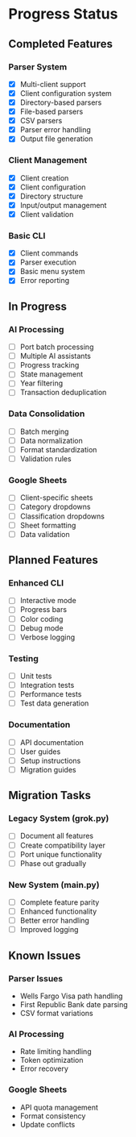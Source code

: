 # Progress Status

## Completed Features

### Parser System
- [x] Multi-client support
- [x] Client configuration system
- [x] Directory-based parsers
- [x] File-based parsers
- [x] CSV parsers
- [x] Parser error handling
- [x] Output file generation

### Client Management
- [x] Client creation
- [x] Client configuration
- [x] Directory structure
- [x] Input/output management
- [x] Client validation

### Basic CLI
- [x] Client commands
- [x] Parser execution
- [x] Basic menu system
- [x] Error reporting

## In Progress

### AI Processing
- [ ] Port batch processing
- [ ] Multiple AI assistants
- [ ] Progress tracking
- [ ] State management
- [ ] Year filtering
- [ ] Transaction deduplication

### Data Consolidation
- [ ] Batch merging
- [ ] Data normalization
- [ ] Format standardization
- [ ] Validation rules

### Google Sheets
- [ ] Client-specific sheets
- [ ] Category dropdowns
- [ ] Classification dropdowns
- [ ] Sheet formatting
- [ ] Data validation

## Planned Features

### Enhanced CLI
- [ ] Interactive mode
- [ ] Progress bars
- [ ] Color coding
- [ ] Debug mode
- [ ] Verbose logging

### Testing
- [ ] Unit tests
- [ ] Integration tests
- [ ] Performance tests
- [ ] Test data generation

### Documentation
- [ ] API documentation
- [ ] User guides
- [ ] Setup instructions
- [ ] Migration guides

## Migration Tasks

### Legacy System (grok.py)
- [ ] Document all features
- [ ] Create compatibility layer
- [ ] Port unique functionality
- [ ] Phase out gradually

### New System (main.py)
- [ ] Complete feature parity
- [ ] Enhanced functionality
- [ ] Better error handling
- [ ] Improved logging

## Known Issues

### Parser Issues
- Wells Fargo Visa path handling
- First Republic Bank date parsing
- CSV format variations

### AI Processing
- Rate limiting handling
- Token optimization
- Error recovery

### Google Sheets
- API quota management
- Format consistency
- Update conflicts 